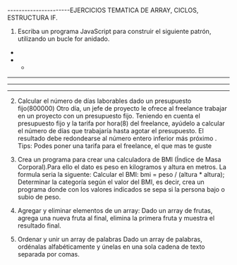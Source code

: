 ----------------------EJERCICIOS TEMATICA DE ARRAY, CICLOS, ESTRUCTURA IF.

1) Escriba un programa JavaScript para construir el siguiente patrón, utilizando un bucle for anidado.
*  
* *  
* * *  
* * * *  
* * * * *

2) Calcular el número de días laborables dado un presupuesto fijo(800000)
Otro día, un jefe de proyecto le ofrece al freelance trabajar en un proyecto con un presupuesto fijo. Teniendo en cuenta el presupuesto fijo y la tarifa por hora(8) del freelance, ayúdelo a calcular el número de días que trabajaría hasta agotar el presupuesto. El resultado debe redondearse al número entero inferior más próximo . Tips: Podes poner una tarifa para el freelance, el que mas te guste

3) Crea un programa para crear una calculadora de BMI (Índice de Masa Corporal).Para ello el dato es 
peso en kilogramos y altura en metros. La formula seria la siguente: Calcular el BMI:
bmi = peso / (altura * altura);
Determinar la categoría según el valor del BMI, es decir, crea un programa donde con los valores indicados se sepa si la persona bajo o subio de peso.

4) Agregar y eliminar elementos de un array:
Dado un array de frutas, agrega una nueva fruta al final, elimina la primera fruta y muestra el resultado final.

5) Ordenar y unir un array de palabras
Dado un array de palabras, ordénalas alfabéticamente y únelas en una sola cadena de texto separada por comas.


